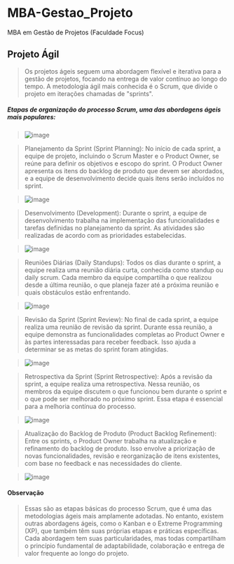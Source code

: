 # MBA-Gestao_Projeto
MBA em Gestão de Projetos (Faculdade Focus)

## Projeto Ágil

> Os projetos ágeis seguem uma abordagem flexível e iterativa para a gestão de projetos, focando na entrega de valor contínuo ao longo do tempo. A metodologia ágil mais conhecida é o Scrum, que divide o projeto em iterações chamadas de "sprints". 

##### Etapas de organização do processo Scrum, uma das abordagens ágeis mais populares:

> ![image](https://github.com/Edymlima/MBA-Gestao_Projeto/assets/35513653/dd987478-66f9-4b20-838b-0260bd4edf03)
 
> Planejamento da Sprint (Sprint Planning): No início de cada sprint, a equipe de projeto, incluindo o Scrum Master e o Product Owner, se reúne para definir os objetivos e escopo do sprint. O Product Owner apresenta os itens do backlog de produto que devem ser abordados, e a equipe de desenvolvimento decide quais itens serão incluídos no sprint.

> ![image](https://github.com/Edymlima/MBA-Gestao_Projeto/assets/35513653/672c67b4-bc7f-4964-9dbb-46d267654cd5)
 
> Desenvolvimento (Development): Durante o sprint, a equipe de desenvolvimento trabalha na implementação das funcionalidades e tarefas definidas no planejamento da sprint. As atividades são realizadas de acordo com as prioridades estabelecidas.

> ![image](https://github.com/Edymlima/MBA-Gestao_Projeto/assets/35513653/77b9c1e7-7867-4b5c-a06f-01e30eaf8fa5)
 
> Reuniões Diárias (Daily Standups): Todos os dias durante o sprint, a equipe realiza uma reunião diária curta, conhecida como standup ou daily scrum. Cada membro da equipe compartilha o que realizou desde a última reunião, o que planeja fazer até a próxima reunião e quais obstáculos estão enfrentando.

> ![image](https://github.com/Edymlima/MBA-Gestao_Projeto/assets/35513653/8b5e93ce-d53d-4c1c-a22b-58ae46acde72)
 
> Revisão da Sprint (Sprint Review): No final de cada sprint, a equipe realiza uma reunião de revisão da sprint. Durante essa reunião, a equipe demonstra as funcionalidades completas ao Product Owner e às partes interessadas para receber feedback. Isso ajuda a determinar se as metas do sprint foram atingidas.

> ![image](https://github.com/Edymlima/MBA-Gestao_Projeto/assets/35513653/84e2e30b-375b-4391-b819-b97054626093)
 
> Retrospectiva da Sprint (Sprint Retrospective): Após a revisão da sprint, a equipe realiza uma retrospectiva. Nessa reunião, os membros da equipe discutem o que funcionou bem durante o sprint e o que pode ser melhorado no próximo sprint. Essa etapa é essencial para a melhoria contínua do processo.

> ![image](https://github.com/Edymlima/MBA-Gestao_Projeto/assets/35513653/2d1ea669-df8c-4a91-a1f3-3656b46eb1cc)
 
> Atualização do Backlog de Produto (Product Backlog Refinement): Entre os sprints, o Product Owner trabalha na atualização e refinamento do backlog de produto. Isso envolve a priorização de novas funcionalidades, revisão e reorganização de itens existentes, com base no feedback e nas necessidades do cliente.

> ![image](https://github.com/Edymlima/MBA-Gestao_Projeto/assets/35513653/63306f26-264b-4604-ab71-5c6057cc1767)

#### Observação
> Essas são as etapas básicas do processo Scrum, que é uma das metodologias ágeis mais amplamente adotadas. No entanto, existem outras abordagens ágeis, como o Kanban e o Extreme Programming (XP), que também têm suas próprias etapas e práticas específicas. Cada abordagem tem suas particularidades, mas todas compartilham o princípio fundamental de adaptabilidade, colaboração e entrega de valor frequente ao longo do projeto.
